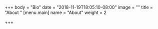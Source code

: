 +++
body = "Bio"
date = "2018-11-19T18:05:10-08:00"
image = ""
title = "About "
[menu.main]
name = "About"
weight = 2

+++
